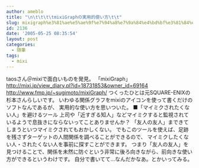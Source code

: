 ```yaml
---
author: ameblo
title: "\n\t\t\t\tmixiGraphの実用的使い方\t\t"
slug: mixigraph%e3%81%ae%e5%ae%9f%e7%94%a8%e7%9a%84%e4%bd%bf%e3%81%84%e6%96%b9
id: 2136
date: '2005-05-25 08:35:54'
layout: post
categories:
  - 随筆
tags:
  - mixi
---
```


taosさん＠mixiで面白いものを発見。 「mixiGraph」 http://mixi.jp/view_diary.pl?id=18731853&owner_id=69164 http://www.fmp.jp/~sugimoto/mixiGraph/ つくったひとは元SQUARE-ENIXの杉本さんらしいです。 いわゆる関係グラフをmixiのアイコンを使って書くだけのソフトなんであるが、 実用的な使い方を思いついた。 ■「マイミクされたくない人」を避けるツール 上司や「近すぎる知人」などマイミクすると監視されているようで息抜きにならないってことありませんか？ 「友人の友人」まできてしまうといつマイミクされてもおかしくない。 でもこのツールを使えば、足跡を残さずターゲットの人間関係を調べることができるので、 マイミクしたくない人・されたくない人を事前に探すことができます。 つまり「友人の友人」を見つけることで、関係を未然に防ぐという非常に後ろ向きながら、前向きな使い方ができるというわけです。 自分で書いてて…なんだかなあ。とかいってみる。